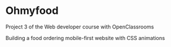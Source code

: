 # Ohmyfood

Project 3 of the Web developer course with OpenClassrooms

Building a food ordering mobile-first website with CSS animations
